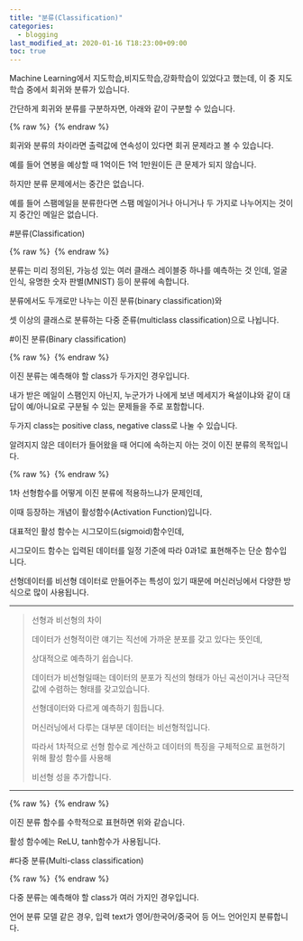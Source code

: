 ```yaml
---
title: "분류(Classification)"
categories: 
  - blogging
last_modified_at: 2020-01-16 T18:23:00+09:00
toc: true
---
```


Machine Learning에서 지도학습,비지도학습,강화학습이 있었다고 했는데,
이 중 지도학습 중에서 회귀와 분류가 있습니다.


간단하게 회귀와 분류를 구분하자면, 아래와 같이 구분할 수 있습니다.

{% raw %} <img src="https://qkrdbstn15.github.io/assets/img/classification.png" alt=""> {% endraw %}

회귀와 분류의 차이라면
출력값에 연속성이 있다면 회귀 문제라고 볼 수 있습니다. 


예를 들어 연봉을 예상할 때 1억이든 1억 1만원이든 큰 문제가 되지 않습니다.


하지만 분류 문제에서는 중간은 없습니다.


예를 들어 스팸메일을 분류한다면 스팸 메일이거나 아니거나 두 가지로 나누어지는 것이지 중간인 메일은 없습니다.

#분류(Classification)

{% raw %} <img src="https://qkrdbstn15.github.io/assets/img/C.png" alt=""> {% endraw %}

분류는 미리 정의된, 가능성 있는 여러 클래스 레이블중 하나를 예측하는 것 인데,
얼굴 인식, 유명한 숫자 판별(MNIST) 등이 분류에 속합니다.


분류에서도 두개로만 나누는 이진 분류(binary classification)와

셋 이상의 클래스로 분류하는 다중 준류(multiclass classification)으로 나뉩니다.

#이진 분류(Binary classification)

{% raw %} <img src="https://qkrdbstn15.github.io/assets/img/binary classification.png" alt=""> {% endraw %}

이진 분류는 예측해야 할 class가 두가지인 경우입니다.


내가 받은 메일이 스팸인지 아닌지,
누군가가 나에게 보낸 메세지가 욕설이냐와 같이 대답이 예/아니요로 구분될 수 있는 문제들을 주로 포함합니다.


두가지 class는 positive class, negative class로 나눌 수 있습니다.


알려지지 않은 데이터가 들어왔을 때 어디에 속하는지 아는 것이 이진 분류의 목적입니다.

{% raw %} <img src="https://qkrdbstn15.github.io/assets/img/sigmoid.png" alt=""> {% endraw %}

1차 선형함수를 어떻게 이진 분류에 적용하느냐가 문제인데,


이때 등장하는 개념이 활성함수(Activation Function)입니다. 


대표적인 활성 함수는 시그모이드(sigmoid)함수인데,


시그모이드 함수는 입력된 데이터를 일정 기준에 따라 0과1로 표현해주는 단순 함수입니다.


선형데이터를 비선형 데이터로 만들어주는 특성이 있기 때문에 머신러닝에서 다양한 방식으로 많이 사용됩니다.

---

> 선형과 비선형의 차이
>
>
> 데이터가 선형적이란 얘기는 직선에 가까운 분포를 갖고 있다는 뜻인데, 
>
>
> 상대적으로 예측하기 쉽습니다.
>
>
> 데이터가 비선형일때는 데이터의 분포가 직선의 형태가 아닌 곡선이거나 극단적 값에 수렴하는 형태를 갖고있습니다.
>
>
> 선형데이터와 다르게 예측하기 힘듭니다.
>
>
> 머신러닝에서 다루는 대부분 데이터는 비선형적입니다.
>
>
> 따라서 1차적으로 선형 함수로 계산하고 데이터의 특징을 구체적으로 표현하기 위해 활성 함수를 사용해
>
>
> 비선형 성을 추가합니다.

---

{% raw %} <img src="https://qkrdbstn15.github.io/assets/img/function.png" alt=""> {% endraw %}

이진 분류 함수를 수학적으로 표현하면 위와 같습니다.


활성 함수에는 ReLU, tanh함수가 사용됩니다.



#다중 분류(Multi-class classification)

{% raw %} <img src="https://qkrdbstn15.github.io/assets/img/multi class.png" alt=""> {% endraw %}

다중 분류는 예측해야 할 class가 여러 가지인 경우입니다.


언어 분류 모델 같은 경우, 입력 text가 영어/한국어/중국어 등 어느 언어인지 분류합니다.


